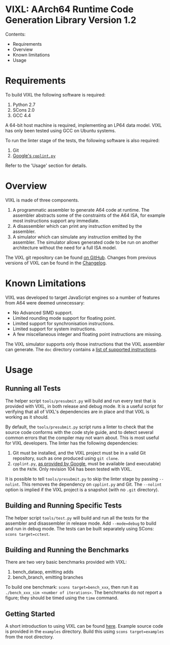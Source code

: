 VIXL: AArch64 Runtime Code Generation Library Version 1.2
=========================================================

Contents:

 * Requirements
 * Overview
 * Known limitations
 * Usage


Requirements
============

To build VIXL the following software is required:

 1. Python 2.7
 2. SCons 2.0
 3. GCC 4.4

A 64-bit host machine is required, implementing an LP64 data model. VIXL has
only been tested using GCC on Ubuntu systems.

To run the linter stage of the tests, the following software is also required:

 1. Git
 2. [Google's `cpplint.py`][cpplint]

Refer to the 'Usage' section for details.


Overview
========

VIXL is made of three components.

 1. A programmatic assembler to generate A64 code at runtime. The assembler
    abstracts some of the constraints of the A64 ISA, for example most
    instructions support any immediate.
 2. A disassembler which can print any instruction emitted by the assembler.
 3. A simulator which can simulate any instruction emitted by the assembler.
    The simulator allows generated code to be run on another architecture
    without the need for a full ISA model.

The VIXL git repository can be found [on GitHub][vixl]. Changes from previous
versions of VIXL can be found in the [Changelog](doc/changelog.md).


Known Limitations
=================

VIXL was developed to target JavaScript engines so a number of features from A64
were deemed unnecessary:

 * No Advanced SIMD support.
 * Limited rounding mode support for floating point.
 * Limited support for synchronisation instructions.
 * Limited support for system instructions.
 * A few miscellaneous integer and floating point instructions are missing.

The VIXL simulator supports only those instructions that the VIXL assembler can
generate. The `doc` directory contains a
[list of supported instructions](doc/supported-instructions.md).


Usage
=====


Running all Tests
-----------------

The helper script `tools/presubmit.py` will build and run every test that is
provided with VIXL, in both release and debug mode. It is a useful script for
verifying that all of VIXL's dependencies are in place and that VIXL is working
as it should.

By default, the `tools/presubmit.py` script runs a linter to check that the
source code conforms with the code style guide, and to detect several common
errors that the compiler may not warn about. This is most useful for VIXL
developers. The linter has the following dependencies:

 1. Git must be installed, and the VIXL project must be in a valid Git
    repository, such as one produced using `git clone`.
 2. `cpplint.py`, [as provided by Google][cpplint], must be available (and
    executable) on the `PATH`. Only revision 104 has been tested with VIXL.

It is possible to tell `tools/presubmit.py` to skip the linter stage by passing
`--nolint`. This removes the dependency on `cpplint.py` and Git. The `--nolint`
option is implied if the VIXL project is a snapshot (with no `.git` directory).


Building and Running Specific Tests
-----------------------------------

The helper script `tools/test.py` will build and run all the tests for the
assembler and disassembler in release mode. Add `--mode=debug` to build and run
in debug mode. The tests can be built separately using SCons: `scons
target=cctest`.


Building and Running the Benchmarks
-----------------------------------

There are two very basic benchmarks provided with VIXL:

 1. bench\_dataop, emitting adds
 2. bench\_branch, emitting branches

To build one benchmark: `scons target=bench_xxx`, then run it as
`./bench_xxx_sim <number of iterations>`. The benchmarks do not report a
figure; they should be timed using the `time` command.


Getting Started
---------------

A short introduction to using VIXL can be found [here](doc/getting-started.md).
Example source code is provided in the `examples` directory. Build this using
`scons target=examples` from the root directory.



[cpplint]: https://google-styleguide.googlecode.com/svn-history/r104/trunk/cpplint/cpplint.py
           "Google's cpplint.py script."

[vixl]: https://github.com/armvixl/vixl
        "The VIXL repository on GitHub."
